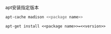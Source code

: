 
apt安装指定版本

```sh
apt-cache madison <<package name>>
```

```
apt-get install <<package name>>=<<version>>
```



















































